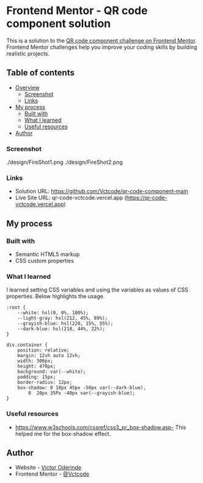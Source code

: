 # Frontend Mentor - QR code component solution

This is a solution to the [QR code component challenge on Frontend Mentor](https://www.frontendmentor.io/challenges/qr-code-component-iux_sIO_H). Frontend Mentor challenges help you improve your coding skills by building realistic projects. 

## Table of contents

- [Overview](#overview)
  - [Screenshot](#screenshot)
  - [Links](#links)
- [My process](#my-process)
  - [Built with](#built-with)
  - [What I learned](#what-i-learned)
  - [Useful resources](#useful-resources)
- [Author](#author)


### Screenshot

./design/FireShot1.png
./design/FireShot2.png


### Links

- Solution URL: https://github.com/Vctcode/qr-code-component-main
- Live Site URL: qr-code-vctcode.vercel.app (https://qr-code-vctcode.vercel.app)


## My process
### Built with

- Semantic HTML5 markup
- CSS custom properties


### What I learned

I learned setting CSS variables and using the variables as values of CSS properties. Below highlights the usage.

```
:root {
    --white: hsl(0, 0%, 100%);
    --light-gray: hsl(212, 45%, 89%);
    --grayish-blue: hsl(220, 15%, 55%);
    --dark-blue: hsl(218, 44%, 22%);
}

div.container {
    position: relative;
    margin: 12vh auto 12vh;
    width: 300px;
    height: 470px;
    background: var(--white);
    padding: 15px;
    border-radius: 12px;
    box-shadow: 0 18px 45px -50px var(--dark-blue),
        0  20px 35Px -40px var(--grayish-blue);
}
```


### Useful resources

- https://www.w3schools.com/cssref/css3_pr_box-shadow.asp- This helped me for the box-shadow effect.


## Author

- Website - [Victor Oderinde](https://www.your-site.com)
- Frontend Mentor - [@Vctcode](https://www.frontendmentor.io/profile/Vctcode)
